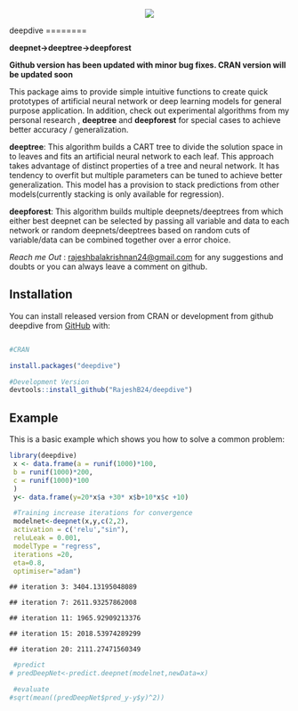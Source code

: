 
<!-- README.md is generated from README.Rmd. Please edit that file -->
<p align="center">
<img  src="https://i.ibb.co/Snv5grs/deepdivelogo.png">
</p>
deepdive
========

**deepnet-&gt;deeptree-&gt;deepforest**

**Github version has been updated with minor bug fixes. CRAN version will be updated soon**

This package aims to provide simple intuitive functions to create quick prototypes of artificial neural network or deep learning models for general purpose application. In addition, check out experimental algorithms from my personal research , **deeptree** and **deepforest** for special cases to achieve better accuracy / generalization.

**deeptree**: This algorithm builds a CART tree to divide the solution space in to leaves and fits an artificial neural network to each leaf. This approach takes advantage of distinct properties of a tree and neural network. It has tendency to overfit but multiple parameters can be tuned to achieve better generalization. This model has a provision to stack predictions from other models(currently stacking is only available for regression).

**deepforest**: This algorithm builds multiple deepnets/deeptrees from which either best deepnet can be selected by passing all variable and data to each network or random deepnets/deeptrees based on random cuts of variable/data can be combined together over a error choice.

*Reach me Out* : <rajeshbalakrishnan24@gmail.com> for any suggestions and doubts or you can always leave a comment on github.

Installation
------------

You can install released version from CRAN or development from github deepdive from [GitHub](https://github.com/RajeshB24/deepdive) with:

``` r

#CRAN

install.packages("deepdive")

#Development Version
devtools::install_github("RajeshB24/deepdive")
```

Example
-------

This is a basic example which shows you how to solve a common problem:

``` r
library(deepdive)
 x <- data.frame(a = runif(1000)*100,
 b = runif(1000)*200,
 c = runif(1000)*100
 )
 y<- data.frame(y=20*x$a +30* x$b+10*x$c +10)

 #Training increase iterations for convergence
 modelnet<-deepnet(x,y,c(2,2),
 activation = c('relu',"sin"),
 reluLeak = 0.001,
 modelType = "regress",
 iterations =20,
 eta=0.8,
 optimiser="adam")
```

    ## iteration 3: 3404.13195048089

    ## iteration 7: 2611.93257862008

    ## iteration 11: 1965.92909213376

    ## iteration 15: 2018.53974289299

    ## iteration 20: 2111.27471560349

``` r
 #predict
# predDeepNet<-predict.deepnet(modelnet,newData=x)

 #evaluate
#sqrt(mean((predDeepNet$pred_y-y$y)^2))
```
